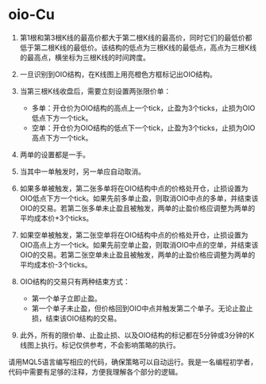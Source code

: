 # oio-Cu
1. 第1根和第3根K线的最高价都大于第二根K线的最高价，同时它们的最低价都低于第二根K线的最低价。该结构的低点为三根K线的最低点，高点为三根K线的最高点，横坐标为三根K线的时间跨度。

2. 一旦识别到OIO结构，在K线图上用亮橙色方框标记出OIO结构。

3. 当第三根K线收盘后，需要立刻设置两张限价单：

   * 多单：开仓价为OIO结构的高点上一个tick，止盈为3个ticks，止损为OIO低点下方一个tick。
   * 空单：开仓价为OIO结构的低点下一个tick，止盈为3个ticks，止损为OIO高点下方一个tick。

4. 两单的设置都是一手。

5. 当其中一单触发时，另一单应自动取消。

6. 如果多单被触发，第二张多单将在OIO结构中点的价格处开仓，止损设置为OIO低点下方一个tick。如果先前多单止盈，则取消OIO中点的多单，并结束该OIO的交易。若第二张多单未止盈且被触发，两单的止盈价格应调整为两单的平均成本价+3个ticks。

7. 如果空单被触发，第二张空单将在OIO结构中点的价格处开仓，止损设置为OIO高点上方一个tick。如果先前空单止盈，则取消OIO中点的空单，并结束该OIO的交易。若第二张空单未止盈且被触发，两单的止盈价格应调整为两单的平均成本价-3个ticks。

8. OIO结构的交易只有两种结束方式：

   * 第一个单子立即止盈。
   * 第一个单子未止盈，但价格回到OIO中点并触发第二个单子。无论止盈止损，结束该OIO结构的交易。

9. 此外，所有的限价单、止盈止损、以及OIO结构的标记都在5分钟或3分钟的K线图上执行。标记仅供参考，不会影响策略的执行。

请用MQL5语言编写相应的代码，确保策略可以自动运行。我是一名编程初学者，代码中需要有足够的注释，方便我理解各个部分的逻辑。
